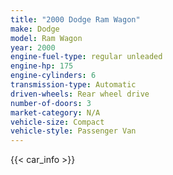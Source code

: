 ```yaml
---
title: "2000 Dodge Ram Wagon"
make: Dodge
model: Ram Wagon
year: 2000
engine-fuel-type: regular unleaded
engine-hp: 175
engine-cylinders: 6
transmission-type: Automatic
driven-wheels: Rear wheel drive
number-of-doors: 3
market-category: N/A
vehicle-size: Compact
vehicle-style: Passenger Van
---
```


{{< car_info >}}

